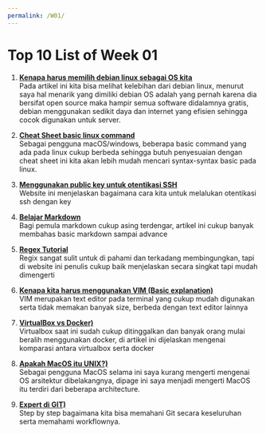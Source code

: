 ```yaml
---
permalink: /W01/
---
```


# Top 10 List of Week 01

1. [**Kenapa harus memilih debian linux sebagai OS kita**](https://www.makeuseof.com/tag/reasons-choose-debian-linux/)<br>
Pada artikel ini kita bisa melihat kelebihan dari debian linux, menurut saya hal menarik yang dimiliki debian OS adalah yang pernah karena dia bersifat open source maka hampir semua software didalamnya gratis, debian menggunakan sedikit daya dan internet yang efisien sehingga cocok digunakan untuk server. 

2. [**Cheat Sheet basic linux command**](https://www.guru99.com/linux-commands-cheat-sheet.html)<br>
Sebagai pengguna macOS/windows, beberapa basic command yang ada pada linux cukup berbeda sehingga butuh penyesuaian dengan cheat sheet ini kita akan lebih mudah mencari syntax-syntax basic pada linux.

3. [**Menggunakan public key untuk otentikasi SSH**](https://www.linode.com/docs/guides/use-public-key-authentication-with-ssh/)<br>
Website ini menjelaskan bagaimana cara kita untuk melalukan otentikasi ssh dengan key

4. [**Belajar Markdown**](https://www.cnblogs.com/lsgxeva/p/11184107.html)<br>
Bagi pemula markdown cukup asing terdengar, artikel ini cukup banyak membahas basic markdown sampai advance

5. [**Regex Tutorial**](https://medium.com/factory-mind/regex-tutorial-a-simple-cheatsheet-by-examples-649dc1c3f285)<br>
Regix sangat sulit untuk di pahami dan terkadang membingungkan, tapi di website ini penulis cukup baik menjelaskan secara singkat tapi mudah dimengerti

6. [**Kenapa kita harus menggunakan VIM (Basic explanation)**](https://medium.com/@fay_jai/what-is-vim-and-why-use-vim-54c67ce3c18e)<br>
VIM merupakan text editor pada terminal yang cukup mudah digunakan serta tidak memakan banyak size, berbeda dengan text editor lainnya

7. [**VirtualBox vs Docker)**](https://www.smarthomebeginner.com/what-is-docker-docker-vs-virtualbox/)<br>
Virtualbox saat ini sudah cukup ditinggalkan dan banyak orang mulai beralih menggunakan docker, di artikel ini dijelaskan mengenai komparasi antara virtualbox serta docker

8. [**Apakah MacOS itu UNIX?)**](https://www.howtogeek.com/441599/is-macos-unix-and-what-does-that-mean/)<br>
Sebagai pengguna MacOS selama ini saya kurang mengerti mengenai OS arsitektur dibelakangnya, dipage ini saya menjadi mengerti MacOS itu terdiri dari beberapa architecture.

9. [**Expert di GIT)**](https://medium.com/swlh/a-step-by-step-guide-to-becoming-a-git-expert-1ff5ebdb2bfa)<br>
Step by step bagaimana kita bisa memahani Git secara keseluruhan serta memahami workflownya.












